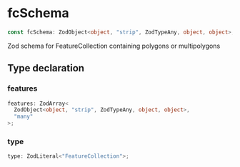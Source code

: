 # fcSchema

```ts
const fcSchema: ZodObject<object, "strip", ZodTypeAny, object, object>;
```

Zod schema for FeatureCollection containing polygons or multipolygons

## Type declaration

### features

```ts
features: ZodArray<
  ZodObject<object, "strip", ZodTypeAny, object, object>,
  "many"
>;
```

### type

```ts
type: ZodLiteral<"FeatureCollection">;
```
